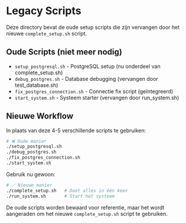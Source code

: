# Legacy Scripts

Deze directory bevat de oude setup scripts die zijn vervangen door het nieuwe `complete_setup.sh` script.

## Oude Scripts (niet meer nodig)

- `setup_postgresql.sh` - PostgreSQL setup (nu onderdeel van complete_setup.sh)
- `debug_postgres.sh` - Database debugging (vervangen door test_database.sh) 
- `fix_postgres_connection.sh` - Connectie fix script (geïntegreerd)
- `start_system.sh` - Systeem starter (vervangen door run_system.sh)

## Nieuwe Workflow

In plaats van deze 4-5 verschillende scripts te gebruiken:

```bash
# ❌ Oude manier
./setup_postgresql.sh
./debug_postgres.sh  
./fix_postgres_connection.sh
./start_system.sh
```

Gebruik nu gewoon:

```bash
# ✅ Nieuwe manier  
./complete_setup.sh   # Doet alles in één keer
./run_system.sh       # Start het systeem
```

De oude scripts worden bewaard voor referentie, maar het wordt aangeraden om het nieuwe `complete_setup.sh` script te gebruiken.
